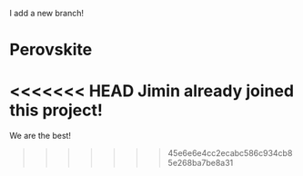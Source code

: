 I add a new branch!
# Perovskite
<<<<<<< HEAD
Jimin already joined this project!
=======

We are the best!
>>>>>>> 45e6e6e4cc2ecabc586c934cb85e268ba7be8a31
